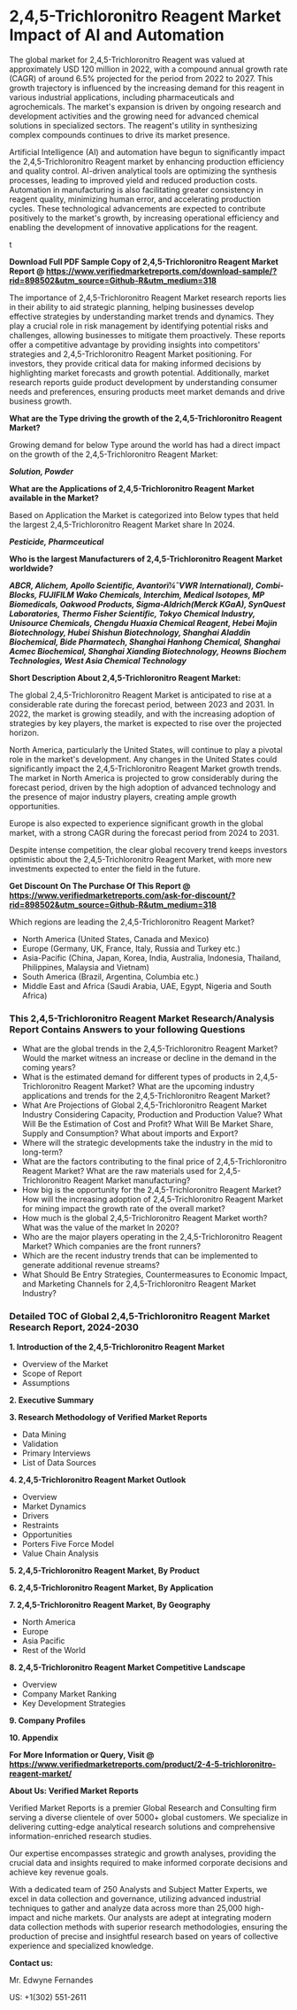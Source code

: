 <meta name="title" content="Global 2,4,5-Trichloronitro Reagent Market Impact of AI and Automation"><meta name="description" content="The global market for 2,4,5-Trichloronitro Reagent was valued at approximately USD 120 million in 2022, with a compound annual growth rate (CAGR) of around 6.5% projec"><meta name="title" content="2,4,5-Trichloronitro Reagent Market Size, Share, Scope, Trends, Growth, Opportunities, Analysis, Forecast"><h1>2,4,5-Trichloronitro Reagent Market Impact of AI and Automation</h1><p>The global market for 2,4,5-Trichloronitro Reagent was valued at approximately USD 120 million in 2022, with a compound annual growth rate (CAGR) of around 6.5% projected for the period from 2022 to 2027. This growth trajectory is influenced by the increasing demand for this reagent in various industrial applications, including pharmaceuticals and agrochemicals. The market's expansion is driven by ongoing research and development activities and the growing need for advanced chemical solutions in specialized sectors. The reagent's utility in synthesizing complex compounds continues to drive its market presence.</p><p>Artificial Intelligence (AI) and automation have begun to significantly impact the 2,4,5-Trichloronitro Reagent market by enhancing production efficiency and quality control. AI-driven analytical tools are optimizing the synthesis processes, leading to improved yield and reduced production costs. Automation in manufacturing is also facilitating greater consistency in reagent quality, minimizing human error, and accelerating production cycles. These technological advancements are expected to contribute positively to the market's growth, by increasing operational efficiency and enabling the development of innovative applications for the reagent.</p>t</p><p id="" class=""><strong>Download Full PDF Sample Copy of 2,4,5-Trichloronitro Reagent Market Report @ <a href="https://www.verifiedmarketreports.com/download-sample/?rid=898502&utm_source=Github-R&utm_medium=318" target="_blank">https://www.verifiedmarketreports.com/download-sample/?rid=898502&utm_source=Github-R&utm_medium=318</a></strong></p><p>The importance of&nbsp;2,4,5-Trichloronitro Reagent Market research reports lies in their ability to aid strategic planning, helping businesses develop effective strategies by understanding market trends and dynamics. They play a crucial role in risk management by identifying potential risks and challenges, allowing businesses to mitigate them proactively. These reports offer a competitive advantage by providing insights into competitors' strategies and 2,4,5-Trichloronitro Reagent Market positioning. For investors, they provide critical data for making informed decisions by highlighting market forecasts and growth potential. Additionally, market research reports guide product development by understanding consumer needs and preferences, ensuring products meet market demands and drive business growth.</p><p><strong>What are the&nbsp;Type driving the growth of the 2,4,5-Trichloronitro Reagent Market?</strong></p><p id="" class="">Growing demand for below Type around the world has had a direct impact on the growth of the 2,4,5-Trichloronitro Reagent Market:</p><em><strong>Solution, Powder</strong></em></p><strong>What are the&nbsp;Applications&nbsp;of 2,4,5-Trichloronitro Reagent Market available in the Market?</strong></p><p id="" class="">Based on Application the Market is categorized into Below types that held the largest 2,4,5-Trichloronitro Reagent Market share In 2024.</p><em><strong>Pesticide, Pharmceutical</strong></em></p><strong>Who is the largest Manufacturers of 2,4,5-Trichloronitro Reagent Market worldwide?</strong></p><p><em><strong>ABCR, Alichem, Apollo Scientific, Avantorï¼ˆVWR International), Combi-Blocks, FUJIFILM Wako Chemicals, Interchim, Medical Isotopes, MP Biomedicals, Oakwood Products, Sigma-Aldrich(Merck KGaA), SynQuest Laboratories, Thermo Fisher Scientific, Tokyo Chemical Industry, Unisource Chemicals, Chengdu Huaxia Chemical Reagent, Hebei Mojin Biotechnology, Hubei Shishun Biotechnology, Shanghai Aladdin Biochemical, Bide Pharmatech, Shanghai Hanhong Chemical, Shanghai Acmec Biochemical, Shanghai Xianding Biotechnology, Heowns Biochem Technologies, West Asia Chemical Technology</strong></em></p><p id="" class=""><strong>Short Description About 2,4,5-Trichloronitro Reagent Market:</strong></p><p>The global 2,4,5-Trichloronitro Reagent Market is anticipated to rise at a considerable rate during the forecast period, between 2023 and 2031. In 2022, the market is growing steadily, and with the increasing adoption of strategies by key players, the market is expected to rise over the projected horizon.</p><p>North America, particularly the United States, will continue to play a pivotal role in the market's development. Any changes in the United States could significantly impact the 2,4,5-Trichloronitro Reagent Market growth trends. The market in North America is projected to grow considerably during the forecast period, driven by the high adoption of advanced technology and the presence of major industry players, creating ample growth opportunities.</p><p>Europe is also expected to experience significant growth in the global market, with a strong CAGR during the forecast period from 2024 to 2031.</p><p>Despite intense competition, the clear global recovery trend keeps investors optimistic about the 2,4,5-Trichloronitro Reagent Market, with more new investments expected to enter the field in the future.</p><p id="" class=""><strong>Get Discount On The Purchase Of This Report @ <a href="https://www.verifiedmarketreports.com/ask-for-discount/?rid=898502&utm_source=Github-R&utm_medium=318" target="_blank">https://www.verifiedmarketreports.com/ask-for-discount/?rid=898502&utm_source=Github-R&utm_medium=318</a></strong></p>Which regions are leading the 2,4,5-Trichloronitro Reagent Market?</p><ul><li>North America (United States, Canada and Mexico)</li><li>Europe (Germany, UK, France, Italy, Russia and Turkey etc.)</li><li>Asia-Pacific (China, Japan, Korea, India, Australia, Indonesia, Thailand, Philippines, Malaysia and Vietnam)</li><li>South America (Brazil, Argentina, Columbia etc.)</li><li>Middle East and Africa (Saudi Arabia, UAE, Egypt, Nigeria and South Africa)</li></ul><h3 id="" class="">This 2,4,5-Trichloronitro Reagent Market Research/Analysis Report Contains Answers to your following Questions</h3><ul><li>What are the global trends in the 2,4,5-Trichloronitro Reagent Market? Would the market witness an increase or decline in the demand in the coming years?</li><li>What is the estimated demand for different types of products in 2,4,5-Trichloronitro Reagent Market? What are the upcoming industry applications and trends for the 2,4,5-Trichloronitro Reagent Market?</li><li>What Are Projections of Global 2,4,5-Trichloronitro Reagent Market Industry Considering Capacity, Production and Production Value? What Will Be the Estimation of Cost and Profit? What Will Be Market Share, Supply and Consumption? What about imports and Export?</li><li>Where will the strategic developments take the industry in the mid to long-term?</li><li>What are the factors contributing to the final price of 2,4,5-Trichloronitro Reagent Market? What are the raw materials used for 2,4,5-Trichloronitro Reagent Market manufacturing?</li><li>How big is the opportunity for the 2,4,5-Trichloronitro Reagent Market? How will the increasing adoption of 2,4,5-Trichloronitro Reagent Market for mining impact the growth rate of the overall market?</li><li>How much is the global 2,4,5-Trichloronitro Reagent Market worth? What was the value of the market In 2020?</li><li>Who are the major players operating in the 2,4,5-Trichloronitro Reagent Market? Which companies are the front runners?</li><li>Which are the recent industry trends that can be implemented to generate additional revenue streams?</li><li>What Should Be Entry Strategies, Countermeasures to Economic Impact, and Marketing Channels for 2,4,5-Trichloronitro Reagent Market Industry?</li></ul><h3 id="" class="">Detailed TOC of Global 2,4,5-Trichloronitro Reagent Market Research Report, 2024-2030</h3><p id="" class=""><strong>1. Introduction of the 2,4,5-Trichloronitro Reagent Market</strong></p><ul><li>Overview of the Market</li><li>Scope of Report</li><li>Assumptions</li></ul><p id="" class=""><strong>2. Executive Summary</strong></p><p id="" class=""><strong>3. Research Methodology of Verified Market Reports</strong></p><ul><li>Data Mining</li><li>Validation</li><li>Primary Interviews</li><li>List of Data Sources</li></ul><p id="" class=""><strong>4. 2,4,5-Trichloronitro Reagent Market Outlook</strong></p><ul><li>Overview</li><li>Market Dynamics</li><li>Drivers</li><li>Restraints</li><li>Opportunities</li><li>Porters Five Force Model</li><li>Value Chain Analysis</li></ul><p id="" class=""><strong>5. 2,4,5-Trichloronitro Reagent Market, By Product</strong></p><p id="" class=""><strong>6. 2,4,5-Trichloronitro Reagent Market, By Application</strong></p><p id="" class=""><strong>7. 2,4,5-Trichloronitro Reagent Market, By Geography</strong></p><ul><li>North America</li><li>Europe</li><li>Asia Pacific</li><li>Rest of the World</li></ul><p id="" class=""><strong>8. 2,4,5-Trichloronitro Reagent Market Competitive Landscape</strong></p><ul><li>Overview</li><li>Company Market Ranking</li><li>Key Development Strategies</li></ul><p id="" class=""><strong>9. Company Profiles</strong></p><p id="" class=""><strong>10. Appendix</strong></p><p id="" class=""><strong>For More Information or Query, Visit @ <a href="https://www.verifiedmarketreports.com/product/2-4-5-trichloronitro-reagent-market/" target="_blank">https://www.verifiedmarketreports.com/product/2-4-5-trichloronitro-reagent-market/</a></strong></p><p id="" class=""><strong>About Us: Verified Market Reports</strong></p><p id="" class="">Verified Market Reports is a premier Global Research and Consulting firm serving a diverse clientele of over 5000+ global customers. We specialize in delivering cutting-edge analytical research solutions and comprehensive information-enriched research studies.</p><p id="" class="">Our expertise encompasses strategic and growth analyses, providing the crucial data and insights required to make informed corporate decisions and achieve key revenue goals.</p><p id="" class="">With a dedicated team of 250 Analysts and Subject Matter Experts, we excel in data collection and governance, utilizing advanced industrial techniques to gather and analyze data across more than 25,000 high-impact and niche markets. Our analysts are adept at integrating modern data collection methods with superior research methodologies, ensuring the production of precise and insightful research based on years of collective experience and specialized knowledge.</p><p id="" class=""><strong>Contact us:</strong></p><p id="" class="">Mr. Edwyne Fernandes</p><p id="" class="">US: +1(302) 551-2611</p>